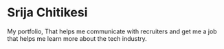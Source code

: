 # Srija Chitikesi
My portfolio, That helps me communicate with recruiters and get me a job that helps me learn more about the tech industry. 
